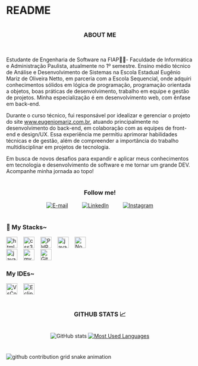 # README

#

<div style="text-align: center;" align="center">
  <h3>ABOUT ME</h3>
  <br>
</div>
  
  <p style="text-aling: justify">
    Estudante de Engenharia de Software na FIAP👨‍💻- Faculdade de Informática e Administração Paulista, atualmente no 1º semestre. Ensino médio técnico de Análise e Desenvolvimento de Sistemas na Escola Estadual Eugênio Mariz de Oliveira Netto, em parceria com a Escola Sequencial, onde adquiri conhecimentos sólidos em lógica de programação, programação orientada a objetos, boas práticas de desenvolvimento, trabalho em equipe e gestão de projetos. Minha especialização é em desenvolvimento web, com ênfase em back-end.
  </p>
  <p>
    Durante o curso técnico, fui responsável por idealizar e gerenciar o projeto do site <a href="http://www.eugeniomariz.com.br" target="_blank">www.eugeniomariz.com.br</a>, atuando principalmente no desenvolvimento do back-end, em colaboração com as equipes de front-end e design/UX. Essa experiência me permitiu aprimorar habilidades técnicas e de gestão, além de compreender a importância do trabalho multidisciplinar em projetos de tecnologia.
  </p>
  <p>
    Em busca de novos desafios para expandir e aplicar meus conhecimentos em tecnologia e desenvolvimento de software e me tornar um grande DEV. Acompanhe minha jornada ao topo!
  </p>
</div>
 
#
<div style="text-align: center;" align="center">
<h3>Follow me!</h3>


[![E-mail](https://img.shields.io/badge/-Email-000?style=for-the-badge&logo=microsoft-outlook&logoColor=FF00F6&color:FFF)](mailto:sanchesmariacocarlos@gmail.com)
<img width="30">
[![LinkedIn](https://img.shields.io/badge/-LinkedIn-000?style=for-the-badge&logo=linkedin&logoColor=FF00F6&color:FFF)](https://www.linkedin.com/in/carlos-eduardo-sanches-mariano-b22775293?utm_source=share&utm_campaign=share_via&utm_content=profile&utm_medium=android_app)
<img width="30"/>
[![Instagram](https://img.shields.io/badge/-Instagram-000?style=for-the-badge&logo=instagram&logoColor=FF00F6&color:FFF)](https://www.instagram.com/ssanches.zsc?igsh=MzNzbjE1eXhkZWRo)
</div>

#

<h3 aling="left">🦾 My Stacks~</h3>

<div align="left">
  <img src="https://cdn.jsdelivr.net/gh/devicons/devicon/icons/html5/html5-original.svg" height="30" alt="html5 logo"  />
  <img width="8" />
  <img src="https://cdn.jsdelivr.net/gh/devicons/devicon/icons/css3/css3-original.svg" height="30" alt="css3 logo"  />
  <img width="8" />
   <img src="https://cdn.jsdelivr.net/gh/devicons/devicon/icons/php/php-original.svg" height="30" alt="PHP logo"  />
  <img width="8" />
  <img src="https://cdn.jsdelivr.net/gh/devicons/devicon/icons/javascript/javascript-plain.svg" height="30" alt="javascript logo"  />
  <img width="8" />
  <img src="https://cdn.jsdelivr.net/gh/devicons/devicon/icons/nodejs/nodejs-original.svg" height="30" alt="Node logo"  />
  <br>
    <img src="https://cdn.jsdelivr.net/gh/devicons/devicon/icons/java/java-original.svg" height="30" alt="java logo"  />
  <img width="8" />
  <img src="https://cdn.jsdelivr.net/gh/devicons/devicon/icons/mysql/mysql-original.svg" height="30" alt="mysql logo"  />
   <img width="8" />
  <img src="https://cdn.jsdelivr.net/gh/devicons/devicon/icons/git/git-original.svg" height="30" alt="Git logo"  />
</div>

<h3 aling="left">My IDEs~</h3>
<div aling="left">
  <img src="https://cdn.jsdelivr.net/gh/devicons/devicon/icons/vscode/vscode-original.svg" height="30" alt="VsCode logo"  />
  <img width="8" />
  <img src="https://cdn.jsdelivr.net/gh/devicons/devicon/icons/eclipse/eclipse-original.svg" height="30" alt="Eclipse logo"  />
</div>


#


<div style="text-align: center;" align="center">
  <h3> GITHUB STATS 📈</h3>
  <br>
  <img src="https://github-readme-stats-git-masterrstaa-rickstaa.vercel.app/api?username=CarlosSMariano&hide_title=true&show_icons=true&include_all_commits=false&count_private=true&line_height=25&hide=issues&bg_color=000&title_color=800080&text_color=FFF&border_radius=3&border_color=4B0082&icon_color=800080&theme=jolly" alt="GitHub stats">

  <a href="https://github.com/CarlosSMariano/github-readme-stats">
    <img src="https://github-readme-stats-git-masterrstaa-rickstaa.vercel.app/api/top-langs/?username=CarlosSMariano&line_height=10&card_width=290&layout=compact&hide_title=false&count_private=true&langs_count=4&show_icons=true&title_color=800080&hide=html,scss,less&bg_color=000&text_color=DDA0DD&border_radius=3&border_color=4B0082&count_private=true" alt="Most Used Languages">
  </a>
</div>


#

<picture align="center">
  <source media="(prefers-color-scheme: dark)" srcset="https://raw.githubusercontent.com/CarlosSMariano/CarlosSMariano/output/github-contribution-grid-snake-dark.svg">
  <source media="(prefers-color-scheme: light)" srcset="https://raw.githubusercontent.com/CarlosSMariano/CarlosSMariano/output/github-contribution-grid-snake-dark.svg">
  <img align="center" alt="github contribution grid snake animation" src="https://raw.githubusercontent.com/CarlosSMariano/CarlosSMariano/output/github-contribution-grid-snake.svg">
</picture>

